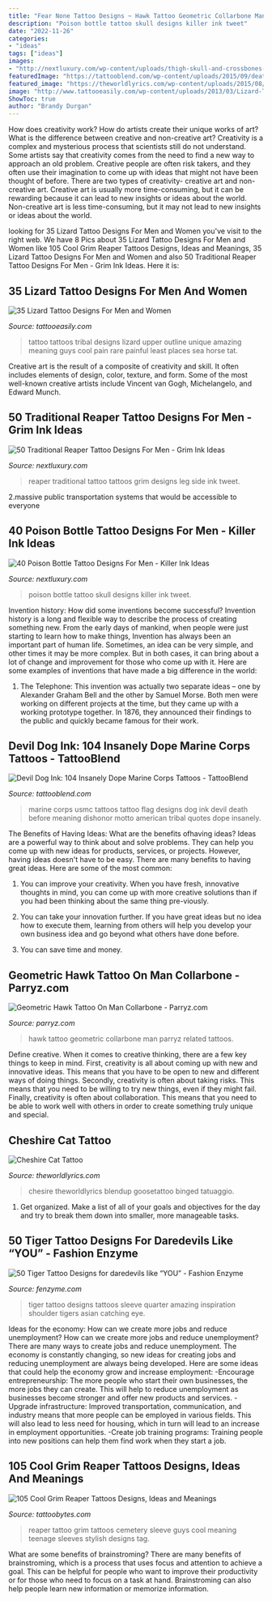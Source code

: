 ```yaml
---
title: "Fear None Tattoo Designs ~ Hawk Tattoo Geometric Collarbone Man Parryz Related Tattoos"
description: "Poison bottle tattoo skull designs killer ink tweet"
date: "2022-11-26"
categories:
- "ideas"
tags: ["ideas"]
images:
- "http://nextluxury.com/wp-content/uploads/thigh-skull-and-crossbones-poison-bottle-tattoos-for-gentlemen.jpg"
featuredImage: "https://tattooblend.com/wp-content/uploads/2015/09/death-before-dishonor-usmc-marine-corps-tattoo-38js2.jpg"
featured_image: "https://theworldlyrics.com/wp-content/uploads/2015/08/Cheshire-Cat-tattoo.jpg"
image: "http://www.tattooeasily.com/wp-content/uploads/2013/03/Lizard-Tattoo-Designs-For-Men-and-Women-16.jpg"
ShowToc: true
author: "Brandy Durgan"
---
```



How does creativity work? How do artists create their unique works of art? What is the difference between creative and non-creative art?
Creativity is a complex and mysterious process that scientists still do not understand. Some artists say that creativity comes from the need to find a new way to approach an old problem. Creative people are often risk takers, and they often use their imagination to come up with ideas that might not have been thought of before. There are two types of creativity- creative art and non-creative art. Creative art is usually more time-consuming, but it can be rewarding because it can lead to new insights or ideas about the world. Non-creative art is less time-consuming, but it may not lead to new insights or ideas about the world.

	

		
looking for 35 Lizard Tattoo Designs For Men and Women you've visit to the right web. We have 8 Pics about 35 Lizard Tattoo Designs For Men and Women like 105 Cool Grim Reaper Tattoos Designs, Ideas and Meanings, 35 Lizard Tattoo Designs For Men and Women and also 50 Traditional Reaper Tattoo Designs For Men - Grim Ink Ideas. Here it is:
		
    
## 35 Lizard Tattoo Designs For Men And Women

<img loading=lazy src="http://www.tattooeasily.com/wp-content/uploads/2013/03/Lizard-Tattoo-Designs-For-Men-and-Women-16.jpg" onerror="this.onerror=null;this.src='https://tse1.mm.bing.net/th?id=OIP.MLzta3wjBNMuBcCWk_B0MgHaKt&amp;pid=15.1';" alt="35 Lizard Tattoo Designs For Men and Women">

_Source: tattooeasily.com_

>tattoo tattoos tribal designs lizard upper outline unique amazing meaning guys cool pain rare painful least places sea horse tat. 

	

Creative art is the result of a composite of creativity and skill. It often includes elements of design, color, texture, and form. Some of the most well-known creative artists include Vincent van Gogh, Michelangelo, and Edward Munch.

    
## 50 Traditional Reaper Tattoo Designs For Men - Grim Ink Ideas

<img loading=lazy src="http://nextluxury.com/wp-content/uploads/masculine-traditional-reaper-tattoos-for-men-side-of-leg.jpg" onerror="this.onerror=null;this.src='https://tse3.mm.bing.net/th?id=OIP.ltgS9XR0ntxK2XRVXC54AAHaHa&amp;pid=15.1';" alt="50 Traditional Reaper Tattoo Designs For Men - Grim Ink Ideas">

_Source: nextluxury.com_

>reaper traditional tattoo tattoos grim designs leg side ink tweet. 

	

2.massive public transportation systems that would be accessible to everyone

    
## 40 Poison Bottle Tattoo Designs For Men - Killer Ink Ideas

<img loading=lazy src="http://nextluxury.com/wp-content/uploads/thigh-skull-and-crossbones-poison-bottle-tattoos-for-gentlemen.jpg" onerror="this.onerror=null;this.src='https://tse2.mm.bing.net/th?id=OIP.tErbOQXD7SptQtyao3iioAHaJP&amp;pid=15.1';" alt="40 Poison Bottle Tattoo Designs For Men - Killer Ink Ideas">

_Source: nextluxury.com_

>poison bottle tattoo skull designs killer ink tweet. 

	

Invention history: How did some inventions become successful?
Invention history is a long and flexible way to describe the process of creating something new. From the early days of mankind, when people were just starting to learn how to make things, Invention has always been an important part of human life. Sometimes, an idea can be very simple, and other times it may be more complex. But in both cases, it can bring about a lot of change and improvement for those who come up with it. Here are some examples of inventions that have made a big difference in the world:
1. The Telephone: This invention was actually two separate ideas – one by Alexander Graham Bell and the other by Samuel Morse. Both men were working on different projects at the time, but they came up with a working prototype together. In 1876, they announced their findings to the public and quickly became famous for their work.


    
## Devil Dog Ink: 104 Insanely Dope Marine Corps Tattoos - TattooBlend

<img loading=lazy src="https://tattooblend.com/wp-content/uploads/2015/09/death-before-dishonor-usmc-marine-corps-tattoo-38js2.jpg" onerror="this.onerror=null;this.src='https://tse4.mm.bing.net/th?id=OIP.wQbA04nRLWS3b2WjB570lgHaLT&amp;pid=15.1';" alt="Devil Dog Ink: 104 Insanely Dope Marine Corps Tattoos - TattooBlend">

_Source: tattooblend.com_

>marine corps usmc tattoos tattoo flag designs dog ink devil death before meaning dishonor motto american tribal quotes dope insanely. 

	

The Benefits of Having Ideas: What are the benefits ofhaving ideas?
Ideas are a powerful way to think about and solve problems. They can help you come up with new ideas for products, services, or projects. However, having ideas doesn't have to be easy. There are many benefits to having great ideas. Here are some of the most common:
1) You can improve your creativity. When you have fresh, innovative thoughts in mind, you can come up with more creative solutions than if you had been thinking about the same thing pre-viously.

2) You can take your innovation further. If you have great ideas but no idea how to execute them, learning from others will help you develop your own business idea and go beyond what others have done before.

3) You can save time and money.

    
## Geometric Hawk Tattoo On Man Collarbone - Parryz.com

<img loading=lazy src="https://parryz.com/wp-content/uploads/2018/02/Geometric-Hawk-Tattoo-On-Man-Collarbone.jpg" onerror="this.onerror=null;this.src='https://tse4.mm.bing.net/th?id=OIP.HElhGQbjM7-BrJ1-xR10twHaFl&amp;pid=15.1';" alt="Geometric Hawk Tattoo On Man Collarbone - Parryz.com">

_Source: parryz.com_

>hawk tattoo geometric collarbone man parryz related tattoos. 

	

Define creative.
When it comes to creative thinking, there are a few key things to keep in mind. First, creativity is all about coming up with new and innovative ideas. This means that you have to be open to new and different ways of doing things. Secondly, creativity is often about taking risks. This means that you need to be willing to try new things, even if they might fail. Finally, creativity is often about collaboration. This means that you need to be able to work well with others in order to create something truly unique and special.

    
## Cheshire Cat Tattoo

<img loading=lazy src="https://theworldlyrics.com/wp-content/uploads/2015/08/Cheshire-Cat-tattoo.jpg" onerror="this.onerror=null;this.src='https://tse2.mm.bing.net/th?id=OIP.ghjoJ264-Jw63hw-K3hm1wHaJ3&amp;pid=15.1';" alt="Cheshire Cat Tattoo">

_Source: theworldlyrics.com_

>chesire theworldlyrics blendup goosetattoo binged tatuaggio. 

	

1. Get organized. Make a list of all of your goals and objectives for the day and try to break them down into smaller, more manageable tasks.

    
## 50 Tiger Tattoo Designs For Daredevils Like “YOU” - Fashion Enzyme

<img loading=lazy src="http://www.fenzyme.com/wp-content/uploads/2016/03/Tiger-Tattoo-Designs-1-3.jpg" onerror="this.onerror=null;this.src='https://tse3.mm.bing.net/th?id=OIP.pldv5WPEVn9eAc12gvi6XQHaLJ&amp;pid=15.1';" alt="50 Tiger Tattoo Designs for daredevils like “YOU” - Fashion Enzyme">

_Source: fenzyme.com_

>tiger tattoo designs tattoos sleeve quarter amazing inspiration shoulder tigers asian catching eye. 

	

Ideas for the economy: How can we create more jobs and reduce unemployment?
How can we create more jobs and reduce unemployment?
There are many ways to create jobs and reduce unemployment. The economy is constantly changing, so new ideas for creating jobs and reducing unemployment are always being developed. Here are some ideas that could help the economy grow and increase employment: 
-Encourage entrepreneurship: The more people who start their own businesses, the more jobs they can create. This will help to reduce unemployment as businesses become stronger and offer new products and services. 
-Upgrade infrastructure: Improved transportation, communication, and industry means that more people can be employed in various fields. This will also lead to less need for housing, which in turn will lead to an increase in employment opportunities. 
-Create job training programs: Training people into new positions can help them find work when they start a job.

    
## 105 Cool Grim Reaper Tattoos Designs, Ideas And Meanings

<img loading=lazy src="http://www.tattoobytes.com/wp-content/uploads/2016/12/grim-reaper-tattoo-men.jpg" onerror="this.onerror=null;this.src='https://tse4.mm.bing.net/th?id=OIP.x_ky8fk4Q8Rk9upo0SG7VgHaLj&amp;pid=15.1';" alt="105 Cool Grim Reaper Tattoos Designs, Ideas and Meanings">

_Source: tattoobytes.com_

>reaper tattoo grim tattoos cemetery sleeve guys cool meaning teenage sleeves stylish designs tag. 

	

What are some benefits of brainstroming?
There are many benefits of brainstroming, which is a process that uses focus and attention to achieve a goal. This can be helpful for people who want to improve their productivity or for those who need to focus on a task at hand. Brainstroming can also help people learn new information or memorize information.

